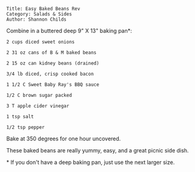 ~~~ recipe-info
Title: Easy Baked Beans Rev
Category: Salads & Sides
Author: Shannon Childs
~~~

Combine in a buttered deep 9" X 13" baking pan\*:

~~~ recipe-ingredients
2 cups diced sweet onions

2 31 oz cans of B & M baked beans

2 15 oz can kidney beans (drained)

3/4 lb diced, crisp cooked bacon

1 1/2 C Sweet Baby Ray's BBQ sauce

1/2 C brown sugar packed

3 T apple cider vinegar

1 tsp salt

1/2 tsp pepper
~~~

Bake at 350 degrees for one hour uncovered.

These baked beans are really yummy, easy, and a great picnic side dish.

\* If you don't have a deep baking pan, just use the next larger size.
